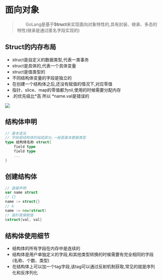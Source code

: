 # 面向对象
> &emsp;&emsp;GoLang是基于**Struct**来实现面向对象特性的,具有封装、继承、多态的特性(继承是通过匿名字段实现的)

## Struct的内存布局
- struct是自定义的数据类型,代表一类事务
- struct是具体的,代表一个具体变量
- struct是值类型的
- 不同结构体变量的字段是独立的
- 在创建一个结构体之后,还没有赋值的情况下,对应零值
- 指针、slice、map的零值都为nil,使用的时候需要分配内存
- .的优先级比*高 所以 *name.val是错误的

![](/Users/ichpan/blogs/asset/结构体内存图.png)

## 结构体申明
~~~go
// 基本语法
// 字段是结构体的组成部分,一般是基本数据类型
type 结构体名称 struct{
	field type
	field type
	...
}
~~~

## 创建结构体
~~~go
// 直接声明
var name struct
// {}
name := struct{}
// &
name := new(struct)
// 指针直接赋值 
&struct{val, val}
~~~

## 结构体使用细节

- 结构体的所有字段在内存中是连续的
- 结构体是用户单独定义的字段,和其他类型转换的时候需要有完全相同的字段(名称、个数、类型)
- 在结构体上可以加一个tag字段,该tag可以通过反射机制获取,常见的就是序列化和反序列化 



